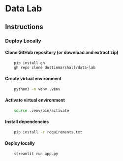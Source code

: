 # Data Lab

## Instructions

### Deploy Locally

#### Clone GitHub repository (or download and extract zip)
```bash
    pip install gh
    gh repo clone dustinmarshall/data-lab
```
#### Create virtual environment
```bash
    python3 -m venv .venv
```  
#### Activate virtual environment
```bash
    source .venv/bin/activate
```  
#### Install dependencies
```bash
    pip install -r requirements.txt
```
#### Deploy locally
```bash
    streamlit run app.py
```






